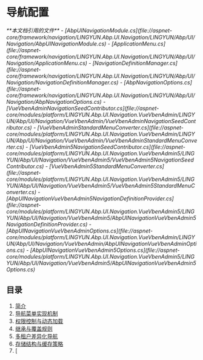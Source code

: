 
# 导航配置

<cite>
**本文档引用的文件**   
- [AbpUINavigationModule.cs](file://aspnet-core/framework/navigation/LINGYUN.Abp.UI.Navigation/LINGYUN/Abp/UI/Navigation/AbpUINavigationModule.cs)
- [ApplicationMenu.cs](file://aspnet-core/framework/navigation/LINGYUN.Abp.UI.Navigation/LINGYUN/Abp/UI/Navigation/ApplicationMenu.cs)
- [NavigationDefinitionManager.cs](file://aspnet-core/framework/navigation/LINGYUN.Abp.UI.Navigation/LINGYUN/Abp/UI/Navigation/NavigationDefinitionManager.cs)
- [AbpNavigationOptions.cs](file://aspnet-core/framework/navigation/LINGYUN.Abp.UI.Navigation/LINGYUN/Abp/UI/Navigation/AbpNavigationOptions.cs)
- [VueVbenAdminNavigationSeedContributor.cs](file://aspnet-core/modules/platform/LINGYUN.Abp.UI.Navigation.VueVbenAdmin/LINGYUN/Abp/UI/Navigation/VueVbenAdmin/VueVbenAdminNavigationSeedContributor.cs)
- [VueVbenAdminStandardMenuConverter.cs](file://aspnet-core/modules/platform/LINGYUN.Abp.UI.Navigation.VueVbenAdmin/LINGYUN/Abp/UI/Navigation/VueVbenAdmin/VueVbenAdminStandardMenuConverter.cs)
- [VueVbenAdmin5NavigationSeedContributor.cs](file://aspnet-core/modules/platform/LINGYUN.Abp.UI.Navigation.VueVbenAdmin5/LINGYUN/Abp/UI/Navigation/VueVbenAdmin5/VueVbenAdmin5NavigationSeedContributor.cs)
- [VueVbenAdmin5StandardMenuConverter.cs](file://aspnet-core/modules/platform/LINGYUN.Abp.UI.Navigation.VueVbenAdmin5/LINGYUN/Abp/UI/Navigation/VueVbenAdmin5/VueVbenAdmin5StandardMenuConverter.cs)
- [AbpUINavigationVueVbenAdmin5NavigationDefinitionProvider.cs](file://aspnet-core/modules/platform/LINGYUN.Abp.UI.Navigation.VueVbenAdmin5/LINGYUN/Abp/UI/Navigation/VueVbenAdmin5/AbpUINavigationVueVbenAdmin5NavigationDefinitionProvider.cs)
- [AbpUINavigationVueVbenAdminOptions.cs](file://aspnet-core/modules/platform/LINGYUN.Abp.UI.Navigation.VueVbenAdmin/LINGYUN/Abp/UI/Navigation/VueVbenAdmin/AbpUINavigationVueVbenAdminOptions.cs)
- [AbpUINavigationVueVbenAdmin5Options.cs](file://aspnet-core/modules/platform/LINGYUN.Abp.UI.Navigation.VueVbenAdmin5/LINGYUN/Abp/UI/Navigation/VueVbenAdmin5/AbpUINavigationVueVbenAdmin5Options.cs)
</cite>

## 目录
1. [简介](#简介)
2. [导航菜单实现机制](#导航菜单实现机制)
3. [权限控制与动态加载](#权限控制与动态加载)
4. [继承与覆盖规则](#继承与覆盖规则)
5. [多租户差异化导航](#多租户差异化导航)
6. [存储结构与缓存策略](#存储结构与缓存策略)
7. [